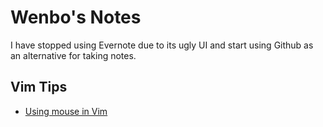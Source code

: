 # Wenbo's Notes

I have stopped using Evernote due to its ugly UI and start using Github as an alternative for taking notes.

## Vim Tips

* [Using mouse in Vim](vimtips/using-mouse.md)
